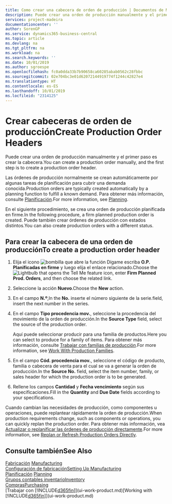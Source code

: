 ```yaml
---
title: Como crear una cabecera de orden de producción | Documentos de Microsoft
description: Puede crear una orden de producción manualmente y el primer paso es crear la cabecera.
services: project-madeira
documentationcenter: ''
author: SorenGP
ms.service: dynamics365-business-central
ms.topic: article
ms.devlang: na
ms.tgt_pltfrm: na
ms.workload: na
ms.search.keywords: ''
ms.date: 10/01/2019
ms.author: sgroespe
ms.openlocfilehash: fc0a0dda33b7b90658ca60285abab0562c28fbbc
ms.sourcegitcommit: 02e704bc3e01d62072144919774f1244c42827e4
ms.translationtype: HT
ms.contentlocale: es-ES
ms.lasthandoff: 10/01/2019
ms.locfileid: "2314125"
---
```

# <a name="create-production-order-headers"></a><span data-ttu-id="e155b-103">Crear cabeceras de orden de producción</span><span class="sxs-lookup"><span data-stu-id="e155b-103">Create Production Order Headers</span></span>
<span data-ttu-id="e155b-104">Puede crear una orden de producción manualmente y el primer paso es crear la cabecera.</span><span class="sxs-lookup"><span data-stu-id="e155b-104">You can create a production order manually, and the first step is to create a production order header.</span></span>

<span data-ttu-id="e155b-105">Las órdenes de producción normalmente se crean automáticamente por algunas tareas de planificación para cubrir una demanda conocida.</span><span class="sxs-lookup"><span data-stu-id="e155b-105">Production orders are typically created automatically by a planning function to fulfill a known demand.</span></span> <span data-ttu-id="e155b-106">Para obtener más información, consulte [Planificación](production-planning.md).</span><span class="sxs-lookup"><span data-stu-id="e155b-106">For more information, see [Planning](production-planning.md).</span></span>   

<span data-ttu-id="e155b-107">En el siguiente procedimiento, se crea una orden de producción planificada en firme.</span><span class="sxs-lookup"><span data-stu-id="e155b-107">In the following procedure, a firm planned production order is created.</span></span> <span data-ttu-id="e155b-108">Puede también crear órdenes de producción con estados distintos.</span><span class="sxs-lookup"><span data-stu-id="e155b-108">You can also create production orders with a different status.</span></span>  

## <a name="to-create-a-production-order-header"></a><span data-ttu-id="e155b-109">Para crear la cabecera de una orden de producción</span><span class="sxs-lookup"><span data-stu-id="e155b-109">To create a production order header</span></span>  
1.  <span data-ttu-id="e155b-110">Elija el icono ![bombilla que abre la función Dígame](media/ui-search/search_small.png "Dígame que desea hacer") escriba **O.P. Planificadas en firme** y luego elija el enlace relacionado.</span><span class="sxs-lookup"><span data-stu-id="e155b-110">Choose the ![Lightbulb that opens the Tell Me feature](media/ui-search/search_small.png "Tell me what you want to do") icon, enter **Firm Planned Prod. Orders**, and then choose the related link.</span></span>  
2.  <span data-ttu-id="e155b-111">Seleccione la acción **Nuevo**.</span><span class="sxs-lookup"><span data-stu-id="e155b-111">Choose the **New** action.</span></span>  
3.  <span data-ttu-id="e155b-112">En el campo **N.º**,</span><span class="sxs-lookup"><span data-stu-id="e155b-112">In the **No.**</span></span> <span data-ttu-id="e155b-113">inserte el número siguiente de la serie.</span><span class="sxs-lookup"><span data-stu-id="e155b-113">field, insert the next number in the series.</span></span>  
4.  <span data-ttu-id="e155b-114">En el campo **Tipo procedencia mov.**, seleccione la procedencia del movimiento de la orden de producción.</span><span class="sxs-lookup"><span data-stu-id="e155b-114">In the **Source Type** field, select the source of the production order.</span></span>

    <span data-ttu-id="e155b-115">Aquí puede seleccionar producir para una familia de productos.</span><span class="sxs-lookup"><span data-stu-id="e155b-115">Here you can select to produce for a family of items.</span></span> <span data-ttu-id="e155b-116">Para obtener más información, consulte [Trabajar con familias de producción](production-how-work-family.md).</span><span class="sxs-lookup"><span data-stu-id="e155b-116">For more information, see [Work With Production Families](production-how-work-family.md).</span></span>
5.  <span data-ttu-id="e155b-117">En el campo **Cód. procedencia mov.**, seleccione el código de producto, familia o cabecera de venta para el cual se va a generar la orden de producción.</span><span class="sxs-lookup"><span data-stu-id="e155b-117">In the **Source No.** field, select the item number, family, or sales header for which the production order is to be generated.</span></span>  
6.  <span data-ttu-id="e155b-118">Rellene los campos **Cantidad** y **Fecha vencimiento** según sus especificaciones.</span><span class="sxs-lookup"><span data-stu-id="e155b-118">Fill in the **Quantity** and **Due Date** fields according to your specifications.</span></span>  

<span data-ttu-id="e155b-119">Cuando cambian las necesidades de producción, como componentes u operaciones, puede replantear rápidamente la orden de producción.</span><span class="sxs-lookup"><span data-stu-id="e155b-119">When production requirements change, such as components or operations, you can quickly replan the production order.</span></span> <span data-ttu-id="e155b-120">Para obtener más información, vea [Actualizar o replanificar las órdenes de producción directamente](production-how-to-replan-refresh-production-orders.md).</span><span class="sxs-lookup"><span data-stu-id="e155b-120">For more information, see [Replan or Refresh Production Orders Directly](production-how-to-replan-refresh-production-orders.md).</span></span> 

## <a name="see-also"></a><span data-ttu-id="e155b-121">Consulte también</span><span class="sxs-lookup"><span data-stu-id="e155b-121">See Also</span></span>  
<span data-ttu-id="e155b-122">[Fabricación](production-manage-manufacturing.md)  </span><span class="sxs-lookup"><span data-stu-id="e155b-122">[Manufacturing](production-manage-manufacturing.md)  </span></span>  
[<span data-ttu-id="e155b-123">Configuración de fabricación</span><span class="sxs-lookup"><span data-stu-id="e155b-123">Setting Up Manufacturing</span></span>](production-configure-production-processes.md)  
<span data-ttu-id="e155b-124">[Planificación](production-planning.md)    </span><span class="sxs-lookup"><span data-stu-id="e155b-124">[Planning](production-planning.md)    </span></span>  
[<span data-ttu-id="e155b-125">Grupos contables inventario</span><span class="sxs-lookup"><span data-stu-id="e155b-125">Inventory</span></span>](inventory-manage-inventory.md)  
[<span data-ttu-id="e155b-126">Compras</span><span class="sxs-lookup"><span data-stu-id="e155b-126">Purchasing</span></span>](purchasing-manage-purchasing.md)  
<span data-ttu-id="e155b-127">[Trabajar con [!INCLUDE[d365fin](includes/d365fin_md.md)]](ui-work-product.md)</span><span class="sxs-lookup"><span data-stu-id="e155b-127">[Working with [!INCLUDE[d365fin](includes/d365fin_md.md)]](ui-work-product.md)</span></span>
